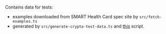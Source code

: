 Contains data for tests:
  - examples downloaded from SMART Health Card spec site by `src/fetch-examples.ts`
  - generated by `src/generate-crypto-test-data.ts` and [this](https://github.com/christianpaquin/health-cards/tree/cp-generate-test-files/generate-examples) script.
